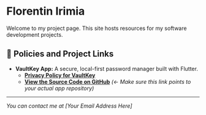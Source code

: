 # Florentin Irimia

Welcome to my project page. This site hosts resources for my software development projects.

## 📄 Policies and Project Links

*   **VaultKey App:** A secure, local-first password manager built with Flutter.
    *   [**Privacy Policy for VaultKey**](https://flo007ro.github.io/privacy-policy.html)
    *   [**View the Source Code on GitHub**](https://github.com/flo007ro/vaultkey_final)  *(<- Make sure this link points to your actual app repository)*

---

*You can contact me at [Your Email Address Here]*
